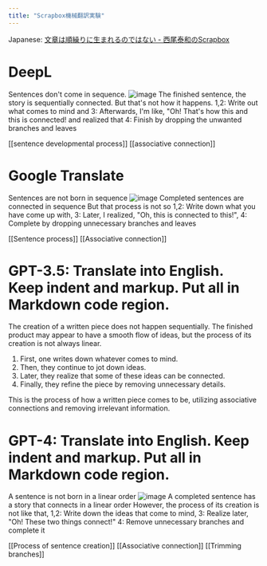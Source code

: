 ```yaml
---
title: "Scrapbox機械翻訳実験"
---
```


Japanese: [文章は順繰りに生まれるのではない - 西尾泰和のScrapbox](https://scrapbox.io/nishio/%E6%96%87%E7%AB%A0%E3%81%AF%E9%A0%86%E7%B9%B0%E3%82%8A%E3%81%AB%E7%94%9F%E3%81%BE%E3%82%8C%E3%82%8B%E3%81%AE%E3%81%A7%E3%81%AF%E3%81%AA%E3%81%84)

# DeepL
Sentences don't come in sequence.
![image](https://gyazo.com/67a449ade0d5e911d60b1430b879fb1e/thumb/1000)
The finished sentence, the story is sequentially connected.
But that's not how it happens.
1,2: Write out what comes to mind and
3: Afterwards, I'm like, "Oh! That's how this and this is connected! and realized that
4: Finish by dropping the unwanted branches and leaves

[[sentence developmental process]]
[[associative connection]]

# Google Translate
Sentences are not born in sequence
![image](https://gyazo.com/67a449ade0d5e911d60b1430b879fb1e/thumb/1000)
Completed sentences are connected in sequence
But that process is not so
1,2: Write down what you have come up with,
3: Later, I realized, "Oh, this is connected to this!",
4: Complete by dropping unnecessary branches and leaves

[[Sentence process]]
[[Associative connection]]

# GPT-3.5: Translate into English. Keep indent and markup. Put all in Markdown code region.
The creation of a written piece does not happen sequentially. The finished product may appear to have a smooth flow of ideas, but the process of its creation is not always linear.

1. First, one writes down whatever comes to mind.
2. Then, they continue to jot down ideas.
3. Later, they realize that some of these ideas can be connected.
4. Finally, they refine the piece by removing unnecessary details.

This is the process of how a written piece comes to be, utilizing associative connections and removing irrelevant information.

# GPT-4: Translate into English. Keep indent and markup. Put all in Markdown code region.
A sentence is not born in a linear order
![image](https://gyazo.com/67a449ade0d5e911d60b1430b879fb1e/thumb/1000)
A completed sentence has a story that connects in a linear order
However, the process of its creation is not like that,
1,2: Write down the ideas that come to mind,
3: Realize later, "Oh! These two things connect!"
4: Remove unnecessary branches and complete it

[[Process of sentence creation]]
[[Associative connection]]
[[Trimming branches]]
